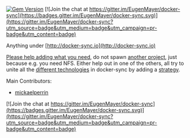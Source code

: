 [![Gem Version](https://badge.fury.io/rb/docker-sync.svg)](https://badge.fury.io/rb/docker-sync) [![Join the chat at https://gitter.im/EugenMayer/docker-sync](https://badges.gitter.im/EugenMayer/docker-sync.svg)](https://gitter.im/EugenMayer/docker-sync?utm_source=badge&utm_medium=badge&utm_campaign=pr-badge&utm_content=badge)

Anything under [http://docker-sync.io](http://docker-sync.io)

[Please help adding what you need](https://github.com/EugenMayer/docker-sync/wiki#development), do not spawn [another project](https://github.com/EugenMayer/docker-sync/wiki/Alternatives-to-docker-sync), just because e.g. you need NFS. Either help out in one of the others, all try to unite all the [different technologies](https://github.com/EugenMayer/docker-sync/wiki/8.-Strategies) in docker-sync by adding a [strategy](https://github.com/EugenMayer/docker-sync/wiki/6.-Development#general-layout).

Main Contributors:
 - [mickaelperrin](https://github.com/mickaelperrin)




[![Join the chat at https://gitter.im/EugenMayer/docker-sync](https://badges.gitter.im/EugenMayer/docker-sync.svg)](https://gitter.im/EugenMayer/docker-sync?utm_source=badge&utm_medium=badge&utm_campaign=pr-badge&utm_content=badge)